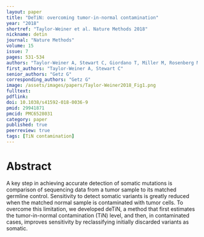 ```yaml
---
layout: paper
title: "DeTiN: overcoming tumor-in-normal contamination"
year: "2018"
shortref: "Taylor-Weiner et al. Nature Methods 2018"
nickname: detin
journal: "Nature Methods"
volume: 15
issue: 7
pages: 531-534
authors: "Taylor-Weiner A, Stewart C, Giordano T, Miller M, Rosenberg M, Macbeth A, Lennon N, Rheinbay E, Landau DA, Wu CJ, Getz G"
first_authors: "Taylor-Weiner A, Stewart C"
senior_authors: "Getz G"
corresponding_authors: "Getz G"
image: /assets/images/papers/Taylor-Weiner2018_Fig1.png
fulltext:
pdflink:
doi: 10.1038/s41592-018-0036-9
pmid: 29941871
pmcid: PMC6528031
category: paper
published: true
peerreview: true
tags: [TiN contamination]
---
```


# Abstract

A key step in achieving accurate detection of somatic mutations is comparison of sequencing data from a tumor sample to its matched germline control. Sensitivity to detect somatic variants is greatly reduced when the matched normal sample is contaminated with tumor cells. To overcome this limitation, we developed deTiN, a method that first estimates the tumor-in-normal contamination (TiN) level, and then, in contaminated cases, improves sensitivity by reclassifying initially discarded variants as somatic.